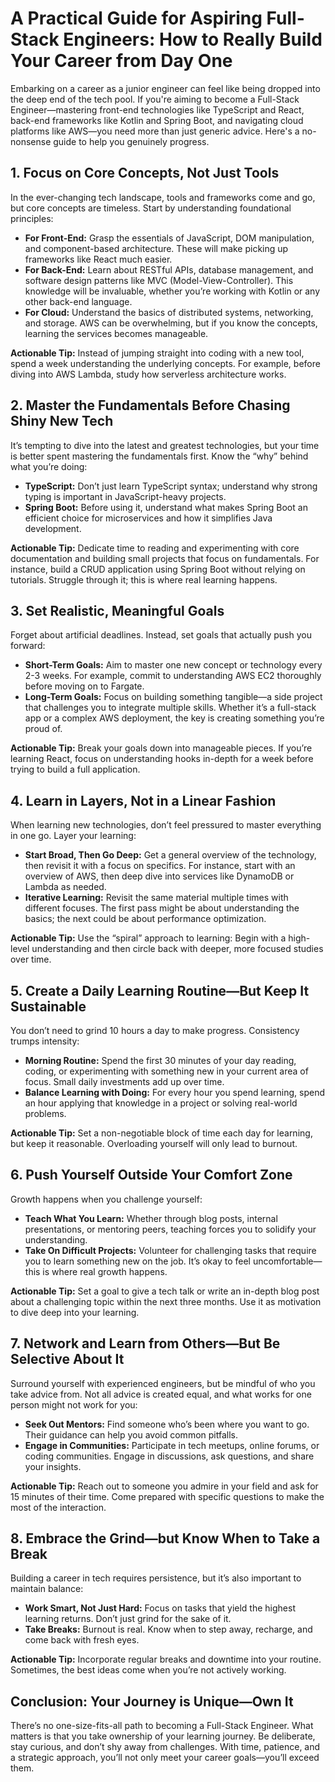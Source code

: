 # A Practical Guide for Aspiring Full-Stack Engineers: How to Really Build Your Career from Day One

Embarking on a career as a junior engineer can feel like being dropped into the deep end of the tech pool. If you're aiming to become a Full-Stack Engineer—mastering front-end technologies like TypeScript and React, back-end frameworks like Kotlin and Spring Boot, and navigating cloud platforms like AWS—you need more than just generic advice. Here's a no-nonsense guide to help you genuinely progress.

## 1. Focus on Core Concepts, Not Just Tools

In the ever-changing tech landscape, tools and frameworks come and go, but core concepts are timeless. Start by understanding foundational principles:

- **For Front-End:** Grasp the essentials of JavaScript, DOM manipulation, and component-based architecture. These will make picking up frameworks like React much easier.
- **For Back-End:** Learn about RESTful APIs, database management, and software design patterns like MVC (Model-View-Controller). This knowledge will be invaluable, whether you’re working with Kotlin or any other back-end language.
- **For Cloud:** Understand the basics of distributed systems, networking, and storage. AWS can be overwhelming, but if you know the concepts, learning the services becomes manageable.

**Actionable Tip:** Instead of jumping straight into coding with a new tool, spend a week understanding the underlying concepts. For example, before diving into AWS Lambda, study how serverless architecture works.

## 2. Master the Fundamentals Before Chasing Shiny New Tech

It’s tempting to dive into the latest and greatest technologies, but your time is better spent mastering the fundamentals first. Know the “why” behind what you’re doing:

- **TypeScript:** Don’t just learn TypeScript syntax; understand why strong typing is important in JavaScript-heavy projects.
- **Spring Boot:** Before using it, understand what makes Spring Boot an efficient choice for microservices and how it simplifies Java development.

**Actionable Tip:** Dedicate time to reading and experimenting with core documentation and building small projects that focus on fundamentals. For instance, build a CRUD application using Spring Boot without relying on tutorials. Struggle through it; this is where real learning happens.

## 3. Set Realistic, Meaningful Goals

Forget about artificial deadlines. Instead, set goals that actually push you forward:

- **Short-Term Goals:** Aim to master one new concept or technology every 2-3 weeks. For example, commit to understanding AWS EC2 thoroughly before moving on to Fargate.
- **Long-Term Goals:** Focus on building something tangible—a side project that challenges you to integrate multiple skills. Whether it’s a full-stack app or a complex AWS deployment, the key is creating something you’re proud of.

**Actionable Tip:** Break your goals down into manageable pieces. If you’re learning React, focus on understanding hooks in-depth for a week before trying to build a full application.

## 4. Learn in Layers, Not in a Linear Fashion

When learning new technologies, don’t feel pressured to master everything in one go. Layer your learning:

- **Start Broad, Then Go Deep:** Get a general overview of the technology, then revisit it with a focus on specifics. For instance, start with an overview of AWS, then deep dive into services like DynamoDB or Lambda as needed.
- **Iterative Learning:** Revisit the same material multiple times with different focuses. The first pass might be about understanding the basics; the next could be about performance optimization.

**Actionable Tip:** Use the “spiral” approach to learning: Begin with a high-level understanding and then circle back with deeper, more focused studies over time.

## 5. Create a Daily Learning Routine—But Keep It Sustainable

You don’t need to grind 10 hours a day to make progress. Consistency trumps intensity:

- **Morning Routine:** Spend the first 30 minutes of your day reading, coding, or experimenting with something new in your current area of focus. Small daily investments add up over time.
- **Balance Learning with Doing:** For every hour you spend learning, spend an hour applying that knowledge in a project or solving real-world problems.

**Actionable Tip:** Set a non-negotiable block of time each day for learning, but keep it reasonable. Overloading yourself will only lead to burnout.

## 6. Push Yourself Outside Your Comfort Zone

Growth happens when you challenge yourself:

- **Teach What You Learn:** Whether through blog posts, internal presentations, or mentoring peers, teaching forces you to solidify your understanding.
- **Take On Difficult Projects:** Volunteer for challenging tasks that require you to learn something new on the job. It’s okay to feel uncomfortable—this is where real growth happens.

**Actionable Tip:** Set a goal to give a tech talk or write an in-depth blog post about a challenging topic within the next three months. Use it as motivation to dive deep into your learning.

## 7. Network and Learn from Others—But Be Selective About It

Surround yourself with experienced engineers, but be mindful of who you take advice from. Not all advice is created equal, and what works for one person might not work for you:

- **Seek Out Mentors:** Find someone who’s been where you want to go. Their guidance can help you avoid common pitfalls.
- **Engage in Communities:** Participate in tech meetups, online forums, or coding communities. Engage in discussions, ask questions, and share your insights.

**Actionable Tip:** Reach out to someone you admire in your field and ask for 15 minutes of their time. Come prepared with specific questions to make the most of the interaction.

## 8. Embrace the Grind—but Know When to Take a Break

Building a career in tech requires persistence, but it’s also important to maintain balance:

- **Work Smart, Not Just Hard:** Focus on tasks that yield the highest learning returns. Don’t just grind for the sake of it.
- **Take Breaks:** Burnout is real. Know when to step away, recharge, and come back with fresh eyes.

**Actionable Tip:** Incorporate regular breaks and downtime into your routine. Sometimes, the best ideas come when you’re not actively working.

## Conclusion: Your Journey is Unique—Own It

There’s no one-size-fits-all path to becoming a Full-Stack Engineer. What matters is that you take ownership of your learning journey. Be deliberate, stay curious, and don’t shy away from challenges. With time, patience, and a strategic approach, you’ll not only meet your career goals—you’ll exceed them.